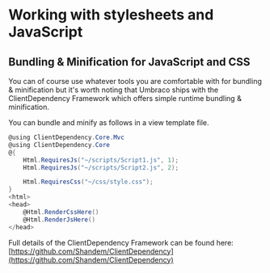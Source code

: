# Working with stylesheets and JavaScript

## Bundling & Minification for JavaScript and CSS

You can of course use whatever tools you are comfortable with for bundling & minification but it's worth 
noting that Umbraco ships with the ClientDependency Framework which offers simple runtime bundling & minification.

You can bundle and minify as follows in a view template file.

```csharp
@using ClientDependency.Core.Mvc
@using ClientDependency.Core
@{
    Html.RequiresJs("~/scripts/Script1.js", 1);
    Html.RequiresJs("~/scripts/Script2.js", 2);

    Html.RequiresCss("~/css/style.css");
}
<html>
<head>
    @Html.RenderCssHere()
    @Html.RenderJsHere()
</head>
```
	
Full details of the ClientDependency Framework can be found here: [https://github.com/Shandem/ClientDependency](https://github.com/Shandem/ClientDependency)	
